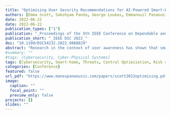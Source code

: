 ```yaml
---
title: "Optimising User Security Recommendations for AI-Powered Smart-Homes"
authors: [Emma Scott, Sakshyam Panda, George Loukas, Emmanouil Panaousis]
date: 2022-06-22
date: 2022-06-22
publication_types: ["1"]
publication: "_Proceedings of the 5th IEEE Conference on Dependable and Secure Computing_"
publication_short: "_IEEE DSC 2022_"
doi: "10.1109/DSC54232.2022.9888829"
abstract: "Research in the context of user awareness has shown that smart-home occupants often lack cybersecurity awareness even when it comes to frequently used technologies such as online social networks and email. To cope with the risks, smart-homes must be equipped with adequate cybersecurity measures besides the knowledge and time required by smart- home occupants to implement security measures. In this paper, we explore potential threats in AI-powered smart-homes and identify a list of cybersecurity controls required to mitigate their potential impact considering attack vectors, as well as the time and knowledge required to implement a control. We use optimisation to identify the best set of controls to minimise the risk exposure considering these metrics. Our comparative analysis against a random selection approach highlight that our approach is at least 25% better at minimising risk. Finally, we show how improved knowledge or time impacts the risk."
#summary: ""
#tags: [Cybersecurity, Cyber-Physical Systems]
tags: [Cybersecurity, Smart-home, Threats, Control Optimisation, Risk assessment]
categories: [Conference]
featured: false
url_pdf: "https://www.manospanaousis.com/papers/scott2022optimising.pdf"
image:
  caption: ""
  focal_point: ""
  preview_only: false
projects: []
slides: ""
---
```


